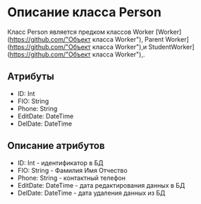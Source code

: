 # Описание класса Person
    
Класс Person является предком классов Worker [Worker](https://github.com/"Объект класса Worker"), Parent Worker](https://github.com/"Объект класса Worker"),и StudentWorker](https://github.com/"Объект класса Worker"),.

## Атрибуты

* ID: Int
* FIO: String
* Phone: String
* EditDate: DateTime
* DelDate: DateTime

## Описание атрибутов

* ID: Int - идентификатор в БД
* FIO: String - Фамилия Имя Отчество
* Phone: String - контактный телефон 
* EditDate: DateTime - дата редактирования данных в БД
* DelDate: DateTime - дата удаления данных из БД